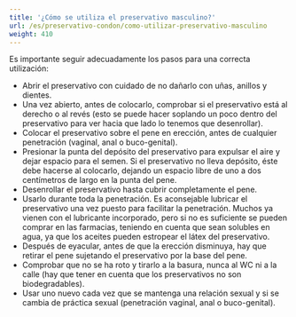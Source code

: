 ```yaml
---
title: '¿Cómo se utiliza el preservativo masculino?'
url: /es/preservativo-condon/como-utilizar-preservativo-masculino
weight: 410
---
```


Es importante seguir adecuadamente los pasos para una correcta utilización:

* Abrir el preservativo con cuidado de no dañarlo con uñas, anillos y dientes.
* Una vez abierto, antes de colocarlo, comprobar si el preservativo está al derecho o al revés (esto se puede hacer soplando un poco dentro del preservativo para ver hacia que lado lo tenemos que desenrollar).
* Colocar el preservativo sobre el pene en erección, antes de cualquier penetración (vaginal, anal o buco-genital).
* Presionar la punta del depósito del preservativo para expulsar el aire y dejar espacio para el semen. Si el preservativo no lleva depósito, éste debe hacerse al colocarlo, dejando un espacio libre de uno a dos centímetros de largo en la punta del pene.
* Desenrollar el preservativo hasta cubrir completamente el pene.
* Usarlo durante toda la penetración. Es aconsejable lubricar el preservativo una vez puesto para facilitar la penetración. Muchos ya vienen con el lubricante incorporado, pero si no es suficiente se pueden comprar en las farmacias, teniendo en cuenta que sean solubles en agua, ya que los aceites pueden estropear el látex del preservativo.
* Después de eyacular, antes de que la erección disminuya, hay que retirar el pene sujetando el preservativo por la base del pene.
* Comprobar que no se ha roto y tirarlo a la basura, nunca al WC ni a la calle (hay que tener en cuenta que los preservativos no son biodegradables).
* Usar uno nuevo cada vez que se mantenga una relación sexual y si se cambia de práctica sexual (penetración vaginal, anal o buco-genital).
